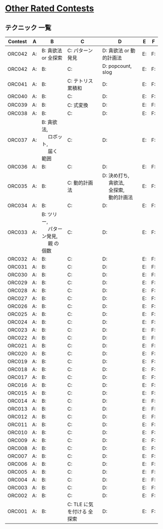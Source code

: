# [Other Rated Contests](https://kenkoooo.com/atcoder/#/table/)

## テクニック 一覧

| Contest | A  | B                                               | C                          | D                                                         | E  | F  |
|---------|----|-------------------------------------------------|----------------------------|-----------------------------------------------------------|----|----|
| ORC042  | A: | B: 貪欲法 or 全探索                             | C: パターン発見            | D: 貪欲法 or 動的計画法                                   | E: | F: |
| ORC042  | A: | B:                                              | C:                         | D: popcount, slog                                         | E: | F: |
| ORC041  | A: | B:                                              | C: テトリス 累積和         | D:                                                        | E: | F: |
| ORC040  | A: | B:                                              | C:                         | D:                                                        | E: | F: |
| ORC039  | A: | B:                                              | C: 式変換                  | D:                                                        | E: | F: |
| ORC038  | A: | B:                                              | C:                         | D:                                                        | E: | F: |
| ORC037  | A: | B: 貪欲法,<br>　 ロボット,<br>　 届く 範囲      | C:                         | D:                                                        | E: | F: |
| ORC036  | A: | B:                                              | C:                         | D:                                                        | E: | F: |
| ORC035  | A: | B:                                              | C: 動的計画法              | D: 決め打ち,<br>　 貪欲法,<br>　 全探索,<br>　 動的計画法 | E: | F: |
| ORC034  | A: | B:                                              | C:                         | D:                                                        | E: | F: |
| ORC033  | A: | B: ツリー,<br>　 パターン発見,<br>　 親 の 個数 | C:                         | D:                                                        | E: | F: |
| ORC032  | A: | B:                                              | C:                         | D:                                                        | E: | F: |
| ORC031  | A: | B:                                              | C:                         | D:                                                        | E: | F: |
| ORC030  | A: | B:                                              | C:                         | D:                                                        | E: | F: |
| ORC029  | A: | B:                                              | C:                         | D:                                                        | E: | F: |
| ORC028  | A: | B:                                              | C:                         | D:                                                        | E: | F: |
| ORC027  | A: | B:                                              | C:                         | D:                                                        | E: | F: |
| ORC026  | A: | B:                                              | C:                         | D:                                                        | E: | F: |
| ORC025  | A: | B:                                              | C:                         | D:                                                        | E: | F: |
| ORC024  | A: | B:                                              | C:                         | D:                                                        | E: | F: |
| ORC023  | A: | B:                                              | C:                         | D:                                                        | E: | F: |
| ORC022  | A: | B:                                              | C:                         | D:                                                        | E: | F: |
| ORC021  | A: | B:                                              | C:                         | D:                                                        | E: | F: |
| ORC020  | A: | B:                                              | C:                         | D:                                                        | E: | F: |
| ORC019  | A: | B:                                              | C:                         | D:                                                        | E: | F: |
| ORC018  | A: | B:                                              | C:                         | D:                                                        | E: | F: |
| ORC017  | A: | B:                                              | C:                         | D:                                                        | E: | F: |
| ORC016  | A: | B:                                              | C:                         | D:                                                        | E: | F: |
| ORC015  | A: | B:                                              | C:                         | D:                                                        | E: | F: |
| ORC014  | A: | B:                                              | C:                         | D:                                                        | E: | F: |
| ORC013  | A: | B:                                              | C:                         | D:                                                        | E: | F: |
| ORC012  | A: | B:                                              | C:                         | D:                                                        | E: | F: |
| ORC011  | A: | B:                                              | C:                         | D:                                                        | E: | F: |
| ORC010  | A: | B:                                              | C:                         | D:                                                        | E: | F: |
| ORC009  | A: | B:                                              | C:                         | D:                                                        | E: | F: |
| ORC008  | A: | B:                                              | C:                         | D:                                                        | E: | F: |
| ORC007  | A: | B:                                              | C:                         | D:                                                        | E: | F: |
| ORC006  | A: | B:                                              | C:                         | D:                                                        | E: | F: |
| ORC005  | A: | B:                                              | C:                         | D:                                                        | E: | F: |
| ORC004  | A: | B:                                              | C:                         | D:                                                        | E: | F: |
| ORC003  | A: | B:                                              | C:                         | D:                                                        | E: | F: |
| ORC002  | A: | B:                                              | C:                         | D:                                                        | E: | F: |
| ORC001  | A: | B:                                              | C: TLE に気を付ける 全探索 | D:                                                        | E: | F: |
